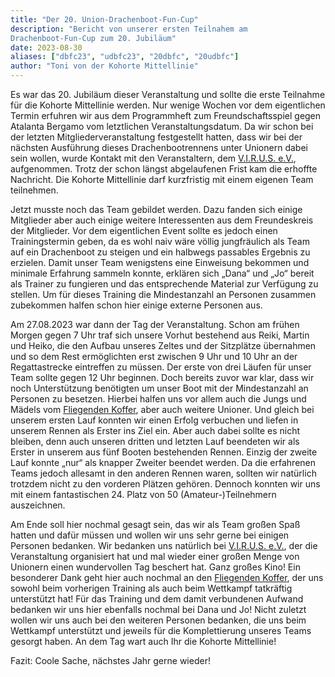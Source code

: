 ```yaml
---
title: "Der 20. Union-Drachenboot-Fun-Cup"
description: "Bericht von unserer ersten Teilnahem am
Drachenboot-Fun-Cup zum 20. Jubiläum"
date: 2023-08-30
aliases: ["dbfc23", "udbfc23", "20dbfc", "20udbfc"]
author: "Toni von der Kohorte Mittellinie"
---
```



Es war das 20. Jubiläum dieser Veranstaltung und sollte die erste
Teilnahme für die Kohorte Mittellinie werden.
Nur wenige Wochen vor dem eigentlichen Termin erfuhren wir aus dem
Programmheft zum Freundschaftsspiel gegen Atalanta Bergamo vom
letztlichen Veranstaltungsdatum.
Da wir schon bei der letzten Mitgliederveranstaltung festgestellt
hatten, dass wir bei der nächsten Ausführung dieses Drachenbootrennens
unter Unionern dabei sein wollen, wurde Kontakt mit den Veranstaltern,
dem [V.I.R.U.S. e.V.][virus], aufgenommen.
Trotz der schon längst abgelaufenen Frist kam die erhoffte Nachricht.
Die Kohorte Mittellinie darf kurzfristig mit einem eigenen Team
teilnehmen.

Jetzt musste noch das Team gebildet werden.
Dazu fanden sich einige Mitglieder aber auch einige weitere
Interessenten aus dem Freundeskreis der Mitglieder.
Vor dem eigentlichen Event sollte es jedoch einen Trainingstermin geben,
da es wohl naiv wäre völlig jungfräulich als Team auf ein Drachenboot zu
steigen und ein halbwegs passables Ergebnis zu erzielen.
Damit unser Team wenigstens eine Einweisung bekommen und minimale
Erfahrung sammeln konnte, erklären sich „Dana“ und „Jo“ bereit als
Trainer zu fungieren und das entsprechende Material zur Verfügung zu
stellen.
Um für dieses Training die Mindestanzahl an Personen zusammen zubekommen
halfen schon hier einige externe Personen aus.

Am 27.08.2023 war dann der Tag der Veranstaltung.
Schon am frühen Morgen gegen 7 Uhr traf sich unsere Vorhut bestehend aus
Reiki, Martin und Heiko, die den Aufbau unseres Zeltes und der
Sitzplätze übernahmen und so dem Rest ermöglichten erst zwischen 9 Uhr
und 10 Uhr an der Regattastrecke eintreffen zu müssen.
Der erste von drei Läufen für unser Team sollte gegen 12 Uhr beginnen.
Doch bereits zuvor war klar, dass wir noch Unterstützung benötigten um
unser Boot mit der Mindestanzahl an Personen zu besetzen.
Hierbei halfen uns vor allem auch die Jungs und Mädels vom [Fliegenden
Koffer][fc_koffer], aber auch weitere Unioner.
Und gleich bei unserem ersten Lauf konnten wir einen Erfolg verbuchen
und liefen in unserem Rennen als Erster ins Ziel ein.
Aber auch dabei sollte es nicht bleiben, denn auch unseren dritten und
letzten Lauf beendeten wir als Erster in unserem aus fünf Booten
bestehenden Rennen.
Einzig der zweite Lauf konnte „nur“ als knapper Zweiter beendet werden.
Da die erfahrenen Teams jedoch allesamt in den anderen Rennen waren,
sollten wir natürlich trotzdem nicht zu den vorderen Plätzen gehören.
Dennoch konnten wir uns mit einem fantastischen 24. Platz von 50
(Amateur-)Teilnehmern auszeichnen.

Am Ende soll hier nochmal gesagt sein, das wir als Team großen Spaß
hatten und dafür müssen und wollen wir uns sehr gerne bei einigen
Personen bedanken.
Wir bedanken uns natürlich bei [V.I.R.U.S. e.V.][virus], der die
Veranstaltung organisiert hat und mal wieder einer großen Menge von
Unionern einen wundervollen Tag beschert hat.
Ganz großes Kino!
Ein besonderer Dank geht hier auch nochmal an den [Fliegenden
Koffer][fc_koffer], der uns sowohl beim vorherigen Training als auch
beim Wettkampf tatkräftig unterstützt hat!
Für das Training und dem damit verbundenen Aufwand bedanken wir uns hier
ebenfalls nochmal bei Dana und Jo!
Nicht zuletzt wollen wir uns auch bei den weiteren Personen bedanken,
die uns beim Wettkampf unterstützt und jeweils für die Komplettierung
unseres Teams gesorgt haben.
An dem Tag wart auch Ihr die Kohorte Mittellinie!

Fazit: Coole Sache, nächstes Jahr gerne wieder!

[virus]: https://www.eiserner-virus.de/ "Homepage des V.I.R.U.S. e.V."
[fc_koffer]: https://fcfkoffer.de/ "Homepage des FC Fliegender Koffer"
